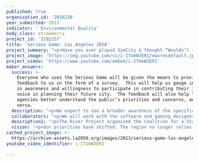 ```yaml
---
published: true
organization_id: '2016230'
year_submitted: 2013
indicator: ' Environmental Quality'
body_class: strawberry
project_id: '3102257'
title: 'Serious Game: Los Angeles 2050'
project_summary: "<p>Have you ever played SimCity & thought “Wouldn’t it be cool if this virtual city was an accurate representation of Los Angeles?” Our geography, our neighborhoods, our roads, freeways, buildings, landmarks - from South LA to the San Fernando Valley & down to the Port… Wouldn’t THAT be interesting?</p> How about we do that? How about we build a 3D virtual LA using actual GIS data on all the natural & built environments here, add in social & economic data, make it relational & run it all through existing hydrologic & climate models that’ll let us move through time to 2050?</p><p> Ooh, ooh! What if we took that & made a game the public could use?! That would be some SERIOUS GAMING!!</p><p>Imagine what you’d learn from that game. You’ve always had GREAT ideas about how we could do things better. What choices would you make to create a healthier, more resilient LA in the face of climate change? How can we integrate & prioritize the cycles of air, water, soil & fire in urban planning & design for a truly sustainable LA? Can we do that & be economically vibrant, too? Can we do it quickly enough so that our investments help us ADAPT rather than RECOVER?</p><p> What if you could play the game with that friend who also has ideas about how to run the city, but….he’s just wrong, y’know? Play the game WITH that guy, & watch the impacts of his choices & yours as you play! What happens if we invest in public transit, add park space, revitalize existing neighborhoods, ramp up home solar, install cool roofs, capture stormwater, revitalize the river? What happens if we expand freeways, demolish crumbling neighborhoods to make way for new development, build more in the mountains, add concrete to the river walls, invest in desal? You can play until you find an approach that meets common goals. In fact, that’s a major objective OF the game: to prompt informed collaboration.</p><p> Imagine doing this with students in a classroom, or with your local Neighborhood Council? Making sound decisions about how we invest scant resources is challenging. The problems involved are complex & the various interests are often at odds. A solution seems logical to one partner, but makes the problem more complex for another. Playing the game, all parties see impacts of any approach & work toward common ground, learning that collaboration really does reap better solutions. Imagine being able to show the results of your choices to the public by projecting it on the side of a building downtown? Cool, huh?</p><p> LET’S DO IT! ‘Cause guess what? We need to make serious decisions NOW. And now we have the technology to make those decisions more quickly, in a more informed & equitable way – collaborating on what LA 2050 will be. Let’s start with 2013 & see what challenges the game presents: </p><p>20th c. LA relied on the idea that resources could be extracted from afar & that the city should promote car culture. This had huge ecological & social effects: air quality degraded, resource lands paved, groundwater depleted, agriculture extirpated, public health & quality of life in decline. Our freeways’ promise of mobility gave way to the reality of congestion & immobility - neighborhoods are physically & socially isolated, the single-family housing model turned people inward rather than toward community gathering spaces. In addition to ambient air pollution, freeway traffic directly affects the health of people living & working nearby. The flow of goods inland from the Ports exacerbates this effect & compromises the livability of communities near goods movement corridors. As LA grew, so did its dependence on imported water, with impacts to distant communities & regional competition for water resources. The energy needed to deliver & treat water, & to mimic compromised ecological functions, caused environmental impacts on a scale reaching well beyond metro LA.</p><p> Reestablishing ecosystem services is key to ameliorating impacts & rethinking urban form for the future. As the city reshapes itself with public transit & density, the time is ripe to require strategic, concurrent open space set-asides that provide critical ecosystem services.  Strategic densification, coupled with green streetscapes that enhance pedestrian, bicycling, & public transit opportunities, can provide local water supply, reduce air pollution, increase public health & significantly enhance our quality of life. But how do we accomplish this while supporting existing key services & keeping the economy strong?</p><p> Angelenos hold an illusion that the existing grid & infrastructure are permanent, yet our long-term success may depend on re-shaping that grid to integrate natural processes with sustainable urban design - to see ecosystem functions as critical infrastructure, while anticipating the need for resiliency & local resource security.  Serious Gaming provides a means to test both the reality & the value of that permanence in the face of a climate change & post-carbon world.</p>\r\n"
project_image: 'https://img.youtube.com/vi/i-ITUeW3ERI/maxresdefault.jpg'
project_video: 'https://www.youtube.com/embed/i-ITUeW3ERI'
maker_answers:
  success: >-
    Everyone who uses the Serious Game will be given the means to provide online
    feedback to us in the form of a survey.  This will help us gauge increases
    in awareness and willingness to participate in contributing their ideas and
    voice in planning their future city.  The feedback will also help local
    agencies better understand the public’s priorities and concerns, and vice
    versa.   
  description: "<p>We expect to see a broader awareness of the specific challenges Los Angeles will face in the era of climate change, a better grasp of what each individual can do here at home, a clearer understanding of how each choice affects another, increased collaboration and communication among stakeholders, education, empowerment, participation, vision, a shift in priorities, more local vocal engagement.</p> \r\n\r\n<p>We will be able to move more quickly in deploying the critical changes necessary to adapt to a shifting climate in a timely, cost-effective way while at the same time not merely protecting but improving the livability of the city and its environmental function and quality. </p> \r\n"
  collaborators: "<p>We will work with the software and gaming designers from Tygron who pioneered the serious gaming the Dutch Government uses in making collaborative decisions about their climate future.</p>\r\n\r\n<p>We will work with the County of LA, the LA Regional Collaborative for Climate Action and Sustainability at UCLA (LARCC), & our partners in the Urban Waters Federal Partnership in organizing the data & models. </p>\r\n\r\n<p>A preview of the Serious Game will be debuted at the “Room for the River: Los Angeles” Symposium produced in partnership with the City & County of Los Angeles, the Consulate General of the Netherlands, The River Project and other local partners including TreePeople & LARCC, in late May 2013.</p>\r\n"
  description1: "<p>The River Project organized the Coalition for a State Park at Taylor Yard and led the successful fight to establish the first state park on the Los Angeles River - Rio de Los Angeles State Park. </p>\r\n\r\n<p>We produced a comprehensive watershed management plan for the Tujunga Wash subwatershed, and are actively engaged in partnership with the City of Los Angeles and the Department of Water & Power in it's implementation. The plan received an award for Innovation in Green Community Planning from the American Planning Association.</p. \r\n\r\n<p>Our educational program has been named in the state board of education's California Guide to Environmental Literacy as one of the best environmental education projects in the state. </p>\r\n\r\n<p>We are currently partnered with the State and the City on bringing Low Impact Development strategies to residential homeowners throughout the City through our Water LA program.  </p>\r\n\r\n<p>We are active in the development of water and land use policy at the local and statewide level.</p>\r\n"
  vision: "<p>Our priorities have shifted. The region no longer relies on imported water supplies, nearly everyone has access to parks and transit, more local food, better air quality, large segments of our rivers, creeks and streams are alive. The Sacramento Bay Delta and the Colorado River Estuary have rebounded, relieved of the pressure of extraction from 9 million users in Greater Los Angeles. The air feels good to breathe in deeply when you walk and hike.  </p>\r\n\r\n<p>We have rebuilt an ecologically functioning landscape with green infrastructure, an extensive public transportation network, pristine air, swimmable rivers and beaches, a vibrant economy, and a healthy populace equipped to be resilient in the face of whatever climate change brings.</p> \r\n"
cached_project_image: >-
  https://archive-assets.la2050.org/images/2013/serious-game-los-angeles-2050/img.youtube.com/vi/i-ITUeW3ERI/maxresdefault.jpg
youtube_video_identifier: i-ITUeW3ERI

---
```

